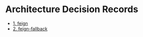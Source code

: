 # Architecture Decision Records

* [1. feign](0001-feign.md)
* [2. feign-fallback](0002-feign-fallback.md)
